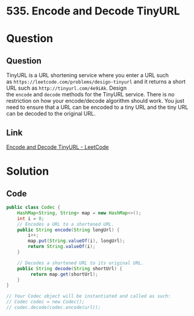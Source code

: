 # 535. Encode and Decode TinyURL

# Question

## Question

TinyURL is a URL shortening service where you enter a URL such as `https://leetcode.com/problems/design-tinyurl` and it returns a short URL such as `http://tinyurl.com/4e9iAk`. Design the `encode` and `decode` methods for the TinyURL service. There is no restriction on how your encode/decode algorithm should work. You just need to ensure that a URL can be encoded to a tiny URL and the tiny URL can be decoded to the original URL.

## Link

[Encode and Decode TinyURL - LeetCode](https://leetcode.com/problems/encode-and-decode-tinyurl/)

# Solution

## Code

```java
public class Codec {
    HashMap<String, String> map = new HashMap<>();
    int i = 0;
    // Encodes a URL to a shortened URL.
    public String encode(String longUrl) {
        i++;
        map.put(String.valueOf(i), longUrl);
        return String.valueOf(i);
    }

    // Decodes a shortened URL to its original URL.
    public String decode(String shortUrl) {
         return map.get(shortUrl);
    }
}

// Your Codec object will be instantiated and called as such:
// Codec codec = new Codec();
// codec.decode(codec.encode(url));
```

